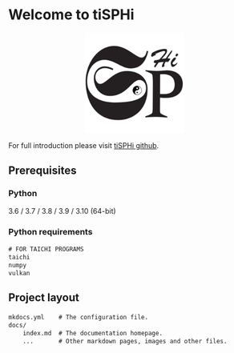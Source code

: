 # Welcome to tiSPHi

<div align="center">
  <img width="200px" src="/img/tiSPHi_logo_squre.png">
</div>

For full introduction please visit [tiSPHi github](https://github.com/Rabmelon/tiSPHi).

## Prerequisites

### Python

3.6 / 3.7 / 3.8 / 3.9 / 3.10 (64-bit)

### Python requirements

```
# FOR TAICHI PROGRAMS
taichi
numpy
vulkan
```

## Project layout

    mkdocs.yml    # The configuration file.
    docs/
        index.md  # The documentation homepage.
        ...       # Other markdown pages, images and other files.
